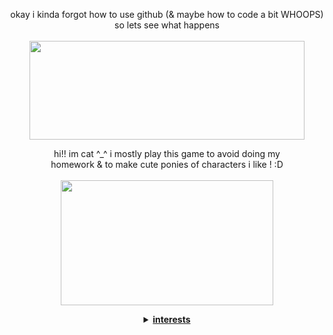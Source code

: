 <html>
<body style="text-align:center;">

<!-- html nerds how do i make the text center aligned again... -->

<p align="center">
  okay i kinda forgot how to use github (& maybe how to code a bit WHOOPS) so lets see what happens
  <br><br>
  <img src="https://file.garden/ZFwqlyhvAk-Bo3Zk/dawn-majora.gif" width=440 height=158>
</p>

<p align="center">
  hi!! im cat ^_^ i mostly play this game to avoid doing my
  <br>homework & to make cute ponies of characters i like ! :D
  <br><br>
  <img src="https://i.pinimg.com/originals/ed/69/74/ed69746096714a8e1b37e5b1f935228d.gif" width=340 height=200>
</p>

<details align="center">
  <summary><u><b>interests</b></u></summary>
    <p align="center">
      <br>
      curently my main interests are scott pilgrim (this includes
      <br>the comics, takes off, & the movie) & the legend of zelda !
      <br>[im still suuupppeeerrr new to zelda so i dont know too much though m_ _m"]
      <br><br>
      <img src="https://i.pinimg.com/originals/ed/3e/0c/ed3e0cb2fd67e6f89cd56d6c23aa86e9.gif" width=340 height=200>
    </p>
</details>

</html>
